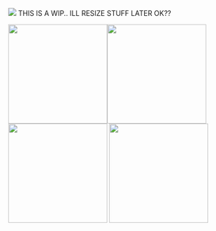 ![](https://komarev.com/ghpvc/?username=burntushanka)
THIS IS A WIP.. ILL RESIZE STUFF LATER OK??

<img src="https://i.postimg.cc/s2P8RJ89/IMG-8031.png" width="200"><img src="https://i.postimg.cc/s2P8RJ89/IMG-8031.png" width="200"><img src="https://i.postimg.cc/s2P8RJ89/IMG-8031.png" width="200">
<img src="https://i.postimg.cc/7ZJ17Yns/IMG-7996.webp" width="200">
